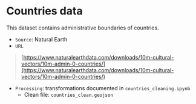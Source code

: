 # Countries data

This dataset contains administrative boundaries of countries.

- `Source`: Natural Earth
- `URL`

> [https://www.naturalearthdata.com/downloads/10m-cultural-vectors/10m-admin-0-countries/](https://www.naturalearthdata.com/downloads/10m-cultural-vectors/10m-admin-0-countries/)

- `Processing`: transformations documented in `countries_cleaning.ipynb`
    - Clean file: `countries_clean.geojson`
